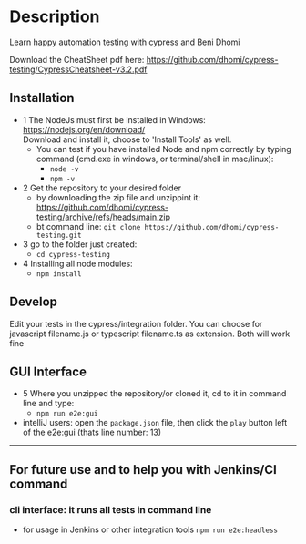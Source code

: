 # Description
Learn happy automation testing with cypress and Beni Dhomi

Download the CheatSheet pdf here: https://github.com/dhomi/cypress-testing/CypressCheatsheet-v3.2.pdf


## Installation
- 1 The NodeJs must first be installed in Windows: https://nodejs.org/en/download/    
    Download and install it, choose to 'Install Tools' as well.
    - You can test if you have installed Node and npm correctly by typing command (cmd.exe in windows, or terminal/shell in mac/linux):
        - ```node -v```
        - ```npm -v```
- 2 Get the repository to your desired folder
    - by downloading the zip file and unzippint it: https://github.com/dhomi/cypress-testing/archive/refs/heads/main.zip
    - bt command line:
    ```git clone https://github.com/dhomi/cypress-testing.git```
- 3 go to the folder just created: 
    - ```cd cypress-testing```
- 4 Installing all node modules:
    - ```npm install```

## Develop
Edit your tests in the cypress/integration folder. You can choose for javascript filename.js or typescript filename.ts as extension. Both will work fine

## GUI Interface
- 5 Where you unzipped the repository/or cloned it, cd to it in command line and type:
    - ```npm run e2e:gui```
- intelliJ users: open the ```package.json``` file, then click the ```play``` button left of the e2e:gui (thats line number: 13)


---
## For future use and to help you with Jenkins/CI command
### cli interface: it runs all tests in command line
- for usage in Jenkins or other integration tools
    ```npm run e2e:headless```

